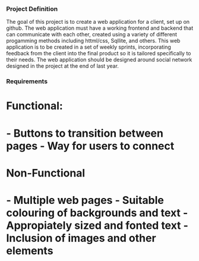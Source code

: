 <h3>Project Definition</h3>
<p>The goal of this project is to create a web application for a client, set up on github. The web application must have a working frontend and backend that can communicate with each other, created using a variety of different progamming methods including httml/css, Sqllite, and others. This web application is to be created in a set of weekly sprints, incorporating feedback from the client into the final product so it is tailored specifically to their needs. The web application should be designed around social network designed in the project at the end of last year.</p>

<p><h3>Requirements<h3></p>
<p><h1>Functional:<h1></p>
- Buttons to transition between pages
- Way for users to connect

<p><h1>Non-Functional<h1></p>
- Multiple web pages
- Suitable colouring of backgrounds and text
- Appropiately sized and fonted text
- Inclusion of images and other elements